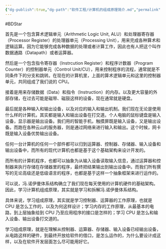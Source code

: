 ```yaml
---
{"dg-publish":true,"dg-path":"软件工程/计算机的组成原理简介.md","permalink":"/软件工程/计算机的组成原理简介/","created":"2020-11-06T17:26:01.000+08:00","updated":"2024-11-19T11:03:20.402+08:00"}
---
```


#BDStar

首先是一个包含算术逻辑单元（Arithmetic Logic Unit, ALU）和处理器寄存器（Processor Register）的处理器单元（Processing Unit），用来完成各种算术和逻辑运算。因为它能够完成各种数据的处理或者计算工作，因此也有人把这个叫作数据通路（Datapath）或者运算器。

然后是一个包含指令寄存器（Instrcution Register）和程序计数器（Program Counter）的控制器单元（Control Unit/CU），用来控制程序的流程，通常就是不同条件下的分支和跳转。在现在的计算机里，上面的算术逻辑单元和这里的控制器单元，共同组成了我们说的 CPU。

接着是用来存储数据（Data）和指令（Instruction）的内存。以及更大容量的外部存储，在过去可能是磁带、磁鼓这样的设备，现在通常就是硬盘。

最后就是各种输入和输出设备，以及对应的输入和输出机制。我们现在无论是使用什么样的计算机，其实都是输入和输出设备在打交道。个人电脑的鼠标键盘是输入设备，显示器是输出设备。我们用的智能手机，触摸屏既是输入设备，又是输出设备。而跑在各种云山的服务器，则是通过网络来进行输入和输出。这个时候，网卡既是输入设备优势输出设备。

任何一台计算机的任何一个部件都可以归到运算器、控制器、存储器、输入设备和输出设备中，而所有的现代计算机也都是基于这个基础架构来设计开发的。

而所有的计算机程序，也都可以抽象为从输入设备读取输入信息，通过运算器和控制器来执行存储在存储器里的程序，最终把结果输出到输出设备中。而我们所有撰写的无论高级还是低级语言的程序，也都是基于这样一个抽象框架来进行运作的。

可以说，冯.诺伊曼体系结构确立了我们现在每天使用的计算机硬件的基础架构。因此，学习计算机组成原理，其实就是学习和拆解冯.诺伊曼体系结构。

具体来说，学习组成原理，其实就是学习控制器、运算器的工作原理，也就是 CPU 是怎么工作的，以及为何这样设计；学习内存的工作原理，从最基本的电路，到上层抽象给到 CPU 乃至应用程序的接口是怎样的；学习 CPU 是怎么和输入设备、输出设备打交道的。

学习组成原理，就是在理解从控制器、运算器、存储器、输入设备已经输出设备，从电路这样的硬件，到最终开放给软件的借口，是怎么运作的，为什么要设计成这样，以及在软件开发层面怎么尽可能用好它。